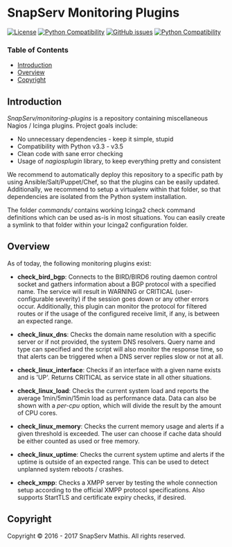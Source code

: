 # SnapServ Monitoring Plugins

[![License](http://img.shields.io/badge/license-GPL--3.0+-blue.svg)](https://github.com/SnapServ/monitoring-plugins/LICENSE.txt)
[![Python Compatibility](http://img.shields.io/badge/python_compatibility-3.3--3.5-brightgreen.svg)](#)
[![GitHub issues](https://img.shields.io/github/issues/SnapServ/monitoring-plugins.svg)](https://github.com/SnapServ/monitoring-plugins/issues)
[![Python Compatibility](http://img.shields.io/badge/copyright-SnapServ_Mathis-lightgrey.svg)](#)

### Table of Contents

- [Introduction](#introduction)
- [Overview](#overview)
- [Copyright](#copyright)

## Introduction

*SnapServ/monitoring-plugins* is a repository containing miscellaneous Nagios /
Icinga plugins. Project goals include:

- No unnecessary dependencies - keep it simple, stupid
- Compatibility with Python v3.3 - v3.5
- Clean code with sane error checking
- Usage of *nagiosplugin* library, to keep everything pretty and consistent

We recommend to automatically deploy this repository to a specific path by using
Ansible/Salt/Puppet/Chef, so that the plugins can be easily updated.
Additionally, we recommend to setup a virtualenv within that folder, so that
dependencies are isolated from the Python system installation.

The folder *commands/* contains working Icinga2 check command definitions which
can be used as-is in most situations. You can easily create a symlink to that
folder within your Icinga2 configuration folder.

## Overview

As of today, the following monitoring plugins exist:

- **check_bird_bgp**: Connects to the BIRD/BIRD6 routing daemon control socket
  and gathers information about a BGP protocol with a specified name. The
  service will result in WARNING or CRITICAL (user-configurable severity) if the
  session goes down or any other errors occur. Additionally, this plugin can
  monitor the protocol for filtered routes or if the usage of the configured
  receive limit, if any, is between an expected range.

- **check_linux_dns**: Checks the domain name resolution with a specific server
  or if not provided, the system DNS resolvers. Query name and type can
  specified and the script will also monitor the response time, so that alerts
  can be triggered when a DNS server replies slow or not at all.

- **check_linux_interface**: Checks if an interface with a given name exists and
  is 'UP'. Returns CRITICAL as service state in all other situations.

- **check_linux_load**: Checks the current system load and reports the average
  1min/5min/15min load as performance data. Data can also be shown with a
  *per-cpu* option, which will divide the result by the amount of CPU cores.

- **check_linux_memory**: Checks the current memory usage and alerts if a given
  threshold is exceeded. The user can choose if cache data should be either
  counted as used or free memory.

- **check_linux_uptime**: Checks the current system uptime and alerts if the
  uptime is outside of an expected range. This can be used to detect unplanned
  system reboots / crashes.

- **check_xmpp**: Checks a XMPP server by testing the whole connection setup
  according to the official XMPP protocol specifications. Also supports StartTLS
  and certificate expiry checks, if desired.

## Copyright

Copyright &copy; 2016 - 2017 SnapServ Mathis. All rights reserved.
